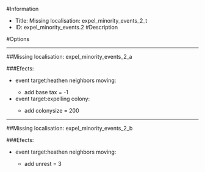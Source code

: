 #Information
 - Title: Missing localisation: expel_minority_events_2_t
 - ID: expel_minority_events.2
#Description

#Options

___
##Missing localisation: expel_minority_events_2_a

###Efects:<ul><li>event target:heathen neighbors moving:</li><ul><li>add base tax = -1</li></ul><li>event target:expelling colony:</li><ul><li>add colonysize = 200</li></ul></ul>

___
##Missing localisation: expel_minority_events_2_b

###Efects:<ul><li>event target:heathen neighbors moving:</li><ul><li>add unrest = 3</li></ul></ul>
